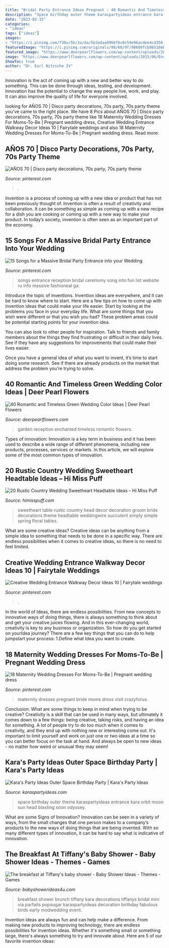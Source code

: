 ```yaml
---
title: "Bridal Party Entrance Ideas Pregnant : 40 Romantic And Timeless Green Wedding Color Ideas"
description: "Space birthday outer theme karaspartyideas entrance kara orbit moon sun head blasting soon odyssey"
date: "2023-02-15"
categories:
- "ideas"
tags: ["ideas"]
images:
- "https://i.pinimg.com/736x/5b/3a/da/5b3adaa8966f6c0c59e96acdee4cd356.jpg"
featuredImage: "https://i.pinimg.com/originals/98/60/9f/98609fcb86518eb85f72c5d0cf0108c3.jpg"
featured_image: "https://www.deerpearlflowers.com/wp-content/uploads/2015/06/Enchanted-Garden-Wedding-Reception.jpg"
image: "https://www.deerpearlflowers.com/wp-content/uploads/2015/06/Enchanted-Garden-Wedding-Reception.jpg"
ShowToc: true
author: "Dr. Earl Nitzsche IV"
---
```



Innovation is the act of coming up with a new and better way to do something. This can be done through ideas, testing, and development. Innovation has the potential to change the way people live, work, and play. It can also improve the quality of life for everyone involved.

	

		
looking for AÑOS 70 | Disco party decorations, 70s party, 70s party theme you've came to the right place. We have 8 Pics about AÑOS 70 | Disco party decorations, 70s party, 70s party theme like 18 Maternity Wedding Dresses For Moms-To-Be | Pregnant wedding dress, Creative Wedding Entrance Walkway Decor Ideas 10 | Fairytale weddings and also 18 Maternity Wedding Dresses For Moms-To-Be | Pregnant wedding dress. Read more:
		
    
## AÑOS 70 | Disco Party Decorations, 70s Party, 70s Party Theme

<img loading=lazy src="https://i.pinimg.com/originals/98/60/9f/98609fcb86518eb85f72c5d0cf0108c3.jpg" onerror="this.onerror=null;this.src='https://tse1.mm.bing.net/th?id=OIP.oGyGanwvceeWmbJiKW_COwHaLH&amp;pid=15.1';" alt="AÑOS 70 | Disco party decorations, 70s party, 70s party theme">

_Source: pinterest.com_

>. 

	

Invention is a process of coming up with a new idea or product that has not been previously thought of. Invention is often a result of creativity and collaboration. It can be something as simple as coming up with a new recipe for a dish you are cooking or coming up with a new way to make your product. In today’s society, invention is often seen as an important part of the economy.

    
## 15 Songs For A Massive Bridal Party Entrance Into Your Wedding

<img loading=lazy src="https://i.pinimg.com/originals/b0/1e/50/b01e50377029c90b3001dea58e6029cf.jpg" onerror="this.onerror=null;this.src='https://tse1.mm.bing.net/th?id=OIP.33nMPoUB_igvssbfSginrAHaPe&amp;pid=15.1';" alt="15 Songs for a Massive Bridal Party Entrance into your Wedding">

_Source: pinterest.com_

>songs entrance reception bridal ceremony song into fun list website ru info massive fashioneal ga. 

	

Introduce the topic of inventions.
Invention ideas are everywhere, and it can be hard to know where to start. Here are a few tips on how to come up with invention ideas that could make your life easier.
Start by looking at the problems you face in your everyday life. What are some things that you wish were different or that you wish you had? These problem areas could be potential starting points for your invention idea.

You can also look to other people for inspiration. Talk to friends and family members about the things they find frustrating or difficult in their daily lives. See if they have any suggestions for improvements that could make their lives easier.

Once you have a general idea of what you want to invent, it’s time to start doing some research. See if there are already products on the market that address the problem you’re trying to solve.

    
## 40 Romantic And Timeless Green Wedding Color Ideas | Deer Pearl Flowers

<img loading=lazy src="https://www.deerpearlflowers.com/wp-content/uploads/2015/06/Enchanted-Garden-Wedding-Reception.jpg" onerror="this.onerror=null;this.src='https://tse3.mm.bing.net/th?id=OIP.kuB79-rxB3HqbDHMJHslZgHaLI&amp;pid=15.1';" alt="40 Romantic and Timeless Green Wedding Color Ideas | Deer Pearl Flowers">

_Source: deerpearlflowers.com_

>garden reception enchanted timeless romantic flowers. 

	

Types of innovation:
Innovation is a key term in business and it has been used to describe a wide range of different phenomena, including new products, processes, services or markets. In this article, we will explore some of the most common types of innovation.

    
## 20 Rustic Country Wedding Sweetheart Headtable Ideas – Hi Miss Puff

<img loading=lazy src="https://www.himisspuff.com/wp-content/uploads/2019/11/Rustic-country-wedding-sweetheart-head-table-decoration-ideas-3.jpg" onerror="this.onerror=null;this.src='https://tse2.mm.bing.net/th?id=OIP._Bi42yCRo0VfU8SzxZoTkwHaLG&amp;pid=15.1';" alt="20 Rustic Country Wedding Sweetheart Headtable Ideas – Hi Miss Puff">

_Source: himisspuff.com_

>sweetheart table rustic country head decor decoration groom bride decorations theme headtable weddingwire succulent simply simple spring floral tables. 

	

What are some creative ideas?
Creative ideas can be anything from a simple idea to something that needs to be done in a specific way. There are endless possibilities when it comes to creative ideas, so there is no need to feel limited.

    
## Creative Wedding Entrance Walkway Decor Ideas 10 | Fairytale Weddings

<img loading=lazy src="https://i.pinimg.com/originals/0f/07/2f/0f072fa373e6f6fb0491775dff5ff6cd.jpg" onerror="this.onerror=null;this.src='https://tse3.mm.bing.net/th?id=OIP.bbYMHWJ2w-La7aDNj7EBfQHaLH&amp;pid=15.1';" alt="Creative Wedding Entrance Walkway Decor Ideas 10 | Fairytale weddings">

_Source: pinterest.com_

>. 

	

In the world of Ideas, there are endless possibilities. From new concepts to innovative ways of doing things, there is always something to think about and get your creative juices flowing. And in this ever-changing world, creativity is key to any business or organization. So how do you get started on yourIdea journey? There are a few key things that you can do to help jumpstart your process: 1.Define what Idea you want to create.

    
## 18 Maternity Wedding Dresses For Moms-To-Be | Pregnant Wedding Dress

<img loading=lazy src="https://i.pinimg.com/736x/5b/3a/da/5b3adaa8966f6c0c59e96acdee4cd356.jpg" onerror="this.onerror=null;this.src='https://tse3.mm.bing.net/th?id=OIP.g-eKoi8V3akQmF1b1tq4kgHaO0&amp;pid=15.1';" alt="18 Maternity Wedding Dresses For Moms-To-Be | Pregnant wedding dress">

_Source: pinterest.com_

>maternity dresses pregnant bride moms dress visit crazyforus. 

	

Conclusion: What are some things to keep in mind when trying to be creative?
Creativity is a skill that can be used in many ways, but ultimately it comes down to a few things: being creative, taking risks, and having an idea for something. A lot of people try to do too much when it comes to creativity, and they end up with nothing new or interesting come out. It's important to limit yourself and work on just one or two ideas at a time so you can better focus on the task at hand. And always be open to new ideas - no matter how weird or unusual they may seem!

    
## Kara&#039;s Party Ideas Outer Space Birthday Party | Kara&#039;s Party Ideas

<img loading=lazy src="http://karaspartyideas.com/wp-content/uploads/2018/07/Outer-Space-Birthday-Party-via-Karas-Party-Ideas-KarasPartyIdeas.com18.jpeg" onerror="this.onerror=null;this.src='https://tse1.mm.bing.net/th?id=OIP.DQ5oiVy6xXVBWLcqreoR8QHaHa&amp;pid=15.1';" alt="Kara&#039;s Party Ideas Outer Space Birthday Party | Kara&#039;s Party Ideas">

_Source: karaspartyideas.com_

>space birthday outer theme karaspartyideas entrance kara orbit moon sun head blasting soon odyssey. 

	

What are some Signs of Innovation?
Innovation can be seen in a variety of ways, from the small changes that one person makes to a company’s products to the new ways of doing things that are being invented. With so many different types of innovation, it can be hard to say what is indicative of innovation.

    
## The Breakfast At Tiffany&#039;s Baby Shower - Baby Shower Ideas - Themes - Games

<img loading=lazy src="http://www.babyshowerideas4u.com/wp-content/uploads/2014/02/2013-02-02-10.16.06_600x900.jpg" onerror="this.onerror=null;this.src='https://tse4.mm.bing.net/th?id=OIP.V3HPHS-xPgd-y3Orl6M8FgHaLH&amp;pid=15.1';" alt="The breakfast at Tiffany&#039;s baby shower - Baby Shower Ideas - Themes - Games">

_Source: babyshowerideas4u.com_

>breakfast shower brunch tiffany kara decorations tiffanys bridal mini via parfaits popsugar karaspartyideas decoration birthday fabulous birds early modwedding event. 

	

Invention ideas are always fun and can help make a difference. From making new products to improving technology, there are endless possibilities for invention ideas. Whether it's something small or something large, there's always something to try and innovate about. Here are 5 of our favorite invention ideas:

